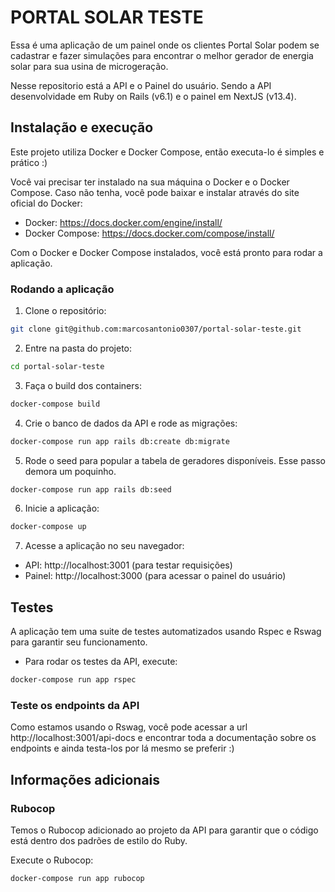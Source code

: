# PORTAL SOLAR TESTE

Essa é uma aplicação de um painel onde os clientes Portal Solar podem
se cadastrar e fazer simulações para encontrar o melhor gerador de
energia solar para sua usina de microgeração.

Nesse repositorio está a API e o Painel do usuário. Sendo a API desenvolvidade
em Ruby on Rails (v6.1) e o painel em NextJS (v13.4).

## Instalação e execução

Este projeto utiliza Docker e Docker Compose, então
executa-lo é simples e prático :)

Você vai precisar ter instalado na sua máquina o Docker e o Docker Compose.
Caso não tenha, você pode baixar e instalar através do site oficial do Docker:
- Docker: https://docs.docker.com/engine/install/
- Docker Compose: https://docs.docker.com/compose/install/

Com o Docker e Docker Compose instalados, você está pronto para rodar a aplicação.

### Rodando a aplicação

1. Clone o repositório:
```bash
git clone git@github.com:marcosantonio0307/portal-solar-teste.git
```

2. Entre na pasta do projeto:
```bash
cd portal-solar-teste
```

3. Faça o build dos containers:
```bash
docker-compose build
```

4. Crie o banco de dados da API e rode as migrações:
```bash
docker-compose run app rails db:create db:migrate
```
5. Rode o seed para popular a tabela de geradores disponíveis. Esse passo demora um poquinho.
```bash
docker-compose run app rails db:seed
```

6. Inicie a aplicação:
```bash
docker-compose up
```
7. Acesse a aplicação no seu navegador:
- API: http://localhost:3001 (para testar requisições)
- Painel: http://localhost:3000 (para acessar o painel do usuário)

## Testes

A aplicação tem uma suite de testes automatizados usando Rspec e Rswag para
garantir seu funcionamento.

- Para rodar os testes da API, execute:
```bash
docker-compose run app rspec
```
### Teste os endpoints da API

Como estamos usando o Rswag, você pode acessar a url
http://localhost:3001/api-docs e encontrar toda a documentação sobre os
endpoints e ainda testa-los por lá mesmo se preferir :)

## Informações adicionais

### Rubocop
Temos o Rubocop adicionado ao projeto da API para garantir que o código está dentro
dos padrões de estilo do Ruby.

Execute o Rubocop:
```bash
docker-compose run app rubocop
```
